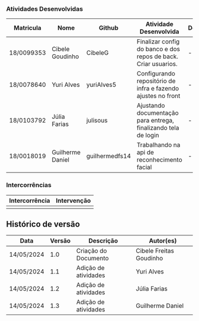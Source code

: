 ### Atividades Desenvolvidas

| Matricula  | Nome            | Github          | Atividade Desenvolvida                                                                                                                                             | Desafios                                                                     | Soluções                                                                          |
| ---------- | --------------- | --------------- | ------------------------------------------------------------------------------------------------------------------------------------------------------------------ | ---------------------------------------------------------------------------- | --------------------------------------------------------------------------------- |
| 18/0099353 | Cibele Goudinho | CibeleG         | Finalizar config do banco e dos repos de back. Criar usuarios. | -  | -  |
| 18/0078640 | Yuri Alves | yuriAlves5         | Configurando repositório de infra e fazendo ajustes no front| - | - |
| 18/0103792 | Júlia Farias | julisous         | Ajustando documentação para entrega, finalizando tela de login| - | - |
| 18/0018019 | Guilherme Daniel | guilhermedfs14     | Trabalhando na api de reconhecimento facial | - | - |
### Intercorrências

| Intercorrência                                    | Intervenção                           |
| ------------------------------------------------- | ------------------------------------- |
|  |  |

## Histórico de versão

| Data       | Versão | Descrição                                       | Autor(es)               |
| ---------- | ------ | ----------------------------------------------- | ----------------------- |
| 14/05/2024 | 1.0    | Criação do Documento                            | Cibele Freitas Goudinho |
| 14/05/2024 | 1.1    | Adição de atividades                            | Yuri Alves |
| 14/05/2024 | 1.2    | Adição de atividades                            | Júlia Farias |
| 14/05/2024 | 1.3    | Adição de atividades                            | Guilherme Daniel |
